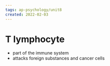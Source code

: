 ```yaml
---
tags: ap-psychology/unit8 
created: 2022-02-03
---
```


# T lymphocyte

- part of the immune system
- attacks foreign substances and cancer cells 
